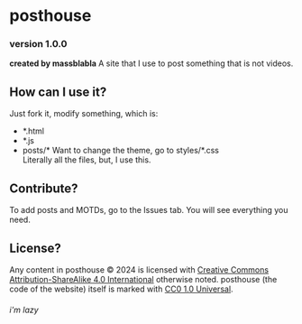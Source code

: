 # posthouse
### version 1.0.0
**created by massblabla**
A site that I use to post something that is not videos.

## How can I use it?
Just fork it, modify something, which is:
* *.html
* *.js
* posts/*
Want to change the theme, go to styles/*.css  
Literally all the files, but, I use this.

## Contribute?
To add posts and MOTDs, go to the Issues tab. You will see everything you need.

## License?
Any content in posthouse © 2024 is licensed with [Creative Commons Attribution-ShareAlike 4.0 International](https://creativecommons.org/licenses/by-sa/4.0/?ref=chooser-v1) otherwise noted.
posthouse (the code of the website) itself is marked with [CC0 1.0 Universal](https://creativecommons.org/publicdomain/zero/1.0/?ref=chooser-v1).
  
  
###### i'm lazy